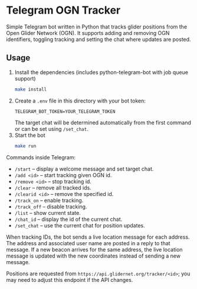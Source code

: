 # Telegram OGN Tracker

Simple Telegram bot written in Python that tracks glider positions from the Open Glider Network (OGN). It supports adding and removing OGN identifiers, toggling tracking and setting the chat where updates are posted.

## Usage

1. Install the dependencies (includes python-telegram-bot with job queue support)
   ```sh
   make install
   ```
2. Create a `.env` file in this directory with your bot token:
   ```
   TELEGRAM_BOT_TOKEN=YOUR_TELEGRAM_TOKEN
   ```
   The target chat will be determined automatically from the first command or
   can be set using `/set_chat`.
3. Start the bot
   ```sh
   make run
   ```

Commands inside Telegram:
- `/start` – display a welcome message and set target chat.
- `/add <id>` – start tracking given OGN id.
- `/remove <id>` – stop tracking id.
- `/clear` – remove all tracked ids.
- `/clearid <id>` – remove the specified id.
- `/track_on` – enable tracking.
- `/track_off` – disable tracking.
- `/list` – show current state.
- `/chat_id` – display the id of the current chat.
- `/set_chat` – use the current chat for position updates.

When tracking IDs, the bot sends a live location message for each address. The
address and associated user name are posted in a reply to that message. If a new
beacon arrives for the same address, the live location message is updated with
the new coordinates instead of sending a new message.

Positions are requested from `https://api.glidernet.org/tracker/<id>`; you may
need to adjust this endpoint if the API changes.
